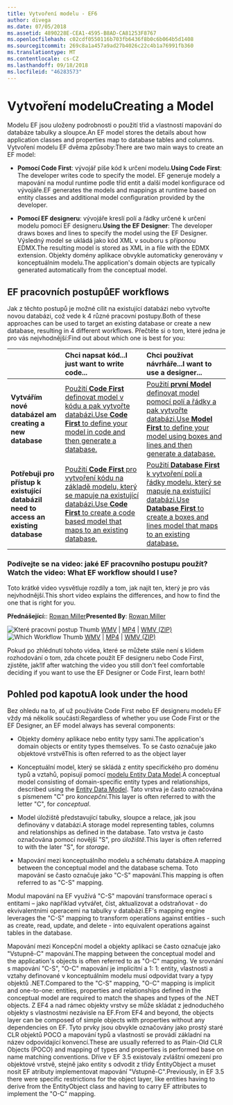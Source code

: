 ```yaml
---
title: Vytvoření modelu - EF6
author: divega
ms.date: 07/05/2018
ms.assetid: 4890228E-CEA1-4595-B8AD-CA81253F8767
ms.openlocfilehash: c02cdf0550116b703fb6436f8b0c6b064b5d1408
ms.sourcegitcommit: 269c8a1a457a9ad27b4026c22c4b1a76991fb360
ms.translationtype: MT
ms.contentlocale: cs-CZ
ms.lasthandoff: 09/18/2018
ms.locfileid: "46283573"
---
```

# <a name="creating-a-model"></a><span data-ttu-id="184b5-102">Vytvoření modelu</span><span class="sxs-lookup"><span data-stu-id="184b5-102">Creating a Model</span></span>

<span data-ttu-id="184b5-103">Modelu EF jsou uloženy podrobnosti o použití tříd a vlastností mapování do databáze tabulky a sloupce.</span><span class="sxs-lookup"><span data-stu-id="184b5-103">An EF model stores the details about how application classes and properties map to database tables and columns.</span></span> <span data-ttu-id="184b5-104">Vytvoření modelu EF dvěma způsoby:</span><span class="sxs-lookup"><span data-stu-id="184b5-104">There are two main ways to create an EF model:</span></span>

- <span data-ttu-id="184b5-105">**Pomocí Code First**: vývojář píše kód k určení modelu.</span><span class="sxs-lookup"><span data-stu-id="184b5-105">**Using Code First**: The developer writes code to specify the model.</span></span> <span data-ttu-id="184b5-106">EF generuje modely a mapování na modul runtime podle tříd entit a další model konfigurace od vývojáře.</span><span class="sxs-lookup"><span data-stu-id="184b5-106">EF generates the models and mappings at runtime based on entity classes and additional model configuration provided by the developer.</span></span>

- <span data-ttu-id="184b5-107">**Pomocí EF designeru**: vývojáře kreslí polí a řádky určené k určení modelu pomocí EF designeru.</span><span class="sxs-lookup"><span data-stu-id="184b5-107">**Using the EF Designer**: The developer draws boxes and lines to specify the model using the EF Designer.</span></span> <span data-ttu-id="184b5-108">Výsledný model se ukládá jako kód XML v souboru s příponou EDMX.</span><span class="sxs-lookup"><span data-stu-id="184b5-108">The resulting model is stored as XML in a file with the EDMX extension.</span></span> <span data-ttu-id="184b5-109">Objekty domény aplikace obvykle automaticky generovány v konceptuálním modelu.</span><span class="sxs-lookup"><span data-stu-id="184b5-109">The application's domain objects are typically generated automatically from the conceptual model.</span></span>

## <a name="ef-workflows"></a><span data-ttu-id="184b5-110">EF pracovních postupů</span><span class="sxs-lookup"><span data-stu-id="184b5-110">EF workflows</span></span>

<span data-ttu-id="184b5-111">Jak z těchto postupů je možné cílit na existující databázi nebo vytvořte novou databázi, což vede k 4 různé pracovní postupy.</span><span class="sxs-lookup"><span data-stu-id="184b5-111">Both of these approaches can be used to target an existing database or create a new database, resulting in 4 different workflows.</span></span>
<span data-ttu-id="184b5-112">Přečtěte si o tom, které jedna je pro vás nejvhodnější:</span><span class="sxs-lookup"><span data-stu-id="184b5-112">Find out about which one is best for you:</span></span>  

|                                           | <span data-ttu-id="184b5-113">Chci napsat kód...</span><span class="sxs-lookup"><span data-stu-id="184b5-113">I just want to write code...</span></span>                                                                                                                   | <span data-ttu-id="184b5-114">Chci používat návrháře...</span><span class="sxs-lookup"><span data-stu-id="184b5-114">I want to use a designer...</span></span>                                                                                                                        |
|:------------------------------------------|:-----------------------------------------------------------------------------------------------------------------------------------------------|:---------------------------------------------------------------------------------------------------------------------------------------------------|
| <span data-ttu-id="184b5-115">**Vytvářím nové databáze**</span><span class="sxs-lookup"><span data-stu-id="184b5-115">**I am creating a new database**</span></span>          | [<span data-ttu-id="184b5-116">Použití **Code First** definovat model v kódu a pak vytvořte databázi.</span><span class="sxs-lookup"><span data-stu-id="184b5-116">Use **Code First** to define your model in code and then generate a database.</span></span>](~/ef6/modeling/code-first/workflows/new-database.md)           | [<span data-ttu-id="184b5-117">Použití **první Model** definovat model pomocí polí a řádky a pak vytvořte databázi.</span><span class="sxs-lookup"><span data-stu-id="184b5-117">Use **Model First** to define your model using boxes and lines and then generate a database.</span></span>](~/ef6/modeling/designer/workflows/model-first.md)   |
| <span data-ttu-id="184b5-118">**Potřebuji pro přístup k existující databázi**</span><span class="sxs-lookup"><span data-stu-id="184b5-118">**I need to access an existing database**</span></span> | [<span data-ttu-id="184b5-119">Použití **Code First** pro vytvoření kódu na základě modelu, který se mapuje na existující databázi.</span><span class="sxs-lookup"><span data-stu-id="184b5-119">Use **Code First** to create a code based model that maps to an existing database.</span></span>](~/ef6/modeling/code-first/workflows/existing-database.md) | [<span data-ttu-id="184b5-120">Použití **Database First** k vytvoření polí a řádky modelu, který se mapuje na existující databázi.</span><span class="sxs-lookup"><span data-stu-id="184b5-120">Use **Database First** to create a boxes and lines model that maps to an existing database.</span></span>](~/ef6/modeling/designer/workflows/database-first.md) |

### <a name="watch-the-video-what-ef-workflow-should-i-use"></a><span data-ttu-id="184b5-121">Podívejte se na video: jaké EF pracovního postupu použít?</span><span class="sxs-lookup"><span data-stu-id="184b5-121">Watch the video: What EF workflow should I use?</span></span>

<span data-ttu-id="184b5-122">Toto krátké video vysvětluje rozdíly a tom, jak najít ten, který je pro vás nejvhodnější.</span><span class="sxs-lookup"><span data-stu-id="184b5-122">This short video explains the differences, and how to find the one that is right for you.</span></span>

<span data-ttu-id="184b5-123">**Přednášející:**: [Rowan Miller](http://romiller.com/)</span><span class="sxs-lookup"><span data-stu-id="184b5-123">**Presented By**: [Rowan Miller](http://romiller.com/)</span></span>

<span data-ttu-id="184b5-124">![Které pracovní postup Thumb](../media/whichworkflow-thumb.png) [WMV](https://download.microsoft.com/download/8/F/8/8F81F4CD-3678-4229-8D79-0C63FFA3C595/HDI_ITPro_Technet_winvideo_ChoseYourWorkflow.wmv) | [MP4](https://download.microsoft.com/download/8/F/8/8F81F4CD-3678-4229-8D79-0C63FFA3C595/HDI_ITPro_Technet_mp4video_ChoseYourWorkflow.m4v) | [WMV (ZIP)](https://download.microsoft.com/download/8/F/8/8F81F4CD-3678-4229-8D79-0C63FFA3C595/HDI_ITPro_Technet_winvideo_ChoseYourWorkflow.zip)</span><span class="sxs-lookup"><span data-stu-id="184b5-124">![Which Workflow Thumb](../media/whichworkflow-thumb.png) [WMV](https://download.microsoft.com/download/8/F/8/8F81F4CD-3678-4229-8D79-0C63FFA3C595/HDI_ITPro_Technet_winvideo_ChoseYourWorkflow.wmv) | [MP4](https://download.microsoft.com/download/8/F/8/8F81F4CD-3678-4229-8D79-0C63FFA3C595/HDI_ITPro_Technet_mp4video_ChoseYourWorkflow.m4v) | [WMV (ZIP)](https://download.microsoft.com/download/8/F/8/8F81F4CD-3678-4229-8D79-0C63FFA3C595/HDI_ITPro_Technet_winvideo_ChoseYourWorkflow.zip)</span></span>

<span data-ttu-id="184b5-125">Pokud po zhlédnutí tohoto videa, které se můžete stále není s klidem rozhodování o tom, zda chcete použít EF designeru nebo Code First, zjistěte, jak!</span><span class="sxs-lookup"><span data-stu-id="184b5-125">If after watching the video you still don't feel comfortable deciding if you want to use the EF Designer or Code First, learn both!</span></span>

## <a name="a-look-under-the-hood"></a><span data-ttu-id="184b5-126">Pohled pod kapotu</span><span class="sxs-lookup"><span data-stu-id="184b5-126">A look under the hood</span></span>

<span data-ttu-id="184b5-127">Bez ohledu na to, ať už používáte Code First nebo EF designeru modelu EF vždy má několik součástí:</span><span class="sxs-lookup"><span data-stu-id="184b5-127">Regardless of whether you use Code First or the EF Designer, an EF model always has several components:</span></span>

- <span data-ttu-id="184b5-128">Objekty domény aplikace nebo entity typy sami.</span><span class="sxs-lookup"><span data-stu-id="184b5-128">The application's domain objects or entity types themselves.</span></span> <span data-ttu-id="184b5-129">To se často označuje jako objektové vrstvě</span><span class="sxs-lookup"><span data-stu-id="184b5-129">This is often referred to as the object layer</span></span>

- <span data-ttu-id="184b5-130">Konceptuální model, který se skládá z entity specifického pro doménu typů a vztahů, popisují pomocí [modelu Entity Data Model](~/ef6/resources/glossary.md#entity-data-model).</span><span class="sxs-lookup"><span data-stu-id="184b5-130">A conceptual model consisting of domain-specific entity types and relationships, described using the [Entity Data Model](~/ef6/resources/glossary.md#entity-data-model).</span></span> <span data-ttu-id="184b5-131">Tato vrstva je často označována s písmenem "C" pro _koncepční_.</span><span class="sxs-lookup"><span data-stu-id="184b5-131">This layer is often referred to with the letter "C", for _conceptual_.</span></span>

- <span data-ttu-id="184b5-132">Model úložiště představující tabulky, sloupce a relace, jak jsou definovány v databázi.</span><span class="sxs-lookup"><span data-stu-id="184b5-132">A storage model representing tables, columns and relationships as defined in the database.</span></span> <span data-ttu-id="184b5-133">Tato vrstva je často označována pomocí novější "S", pro _úložiště_.</span><span class="sxs-lookup"><span data-stu-id="184b5-133">This layer is often referred to with the later "S", for _storage_.</span></span>  

- <span data-ttu-id="184b5-134">Mapování mezi konceptuálního modelu a schématu databáze.</span><span class="sxs-lookup"><span data-stu-id="184b5-134">A mapping between the conceptual model and the database schema.</span></span> <span data-ttu-id="184b5-135">Toto mapování se často označuje jako "C-S" mapování.</span><span class="sxs-lookup"><span data-stu-id="184b5-135">This mapping is often referred to as "C-S" mapping.</span></span>

<span data-ttu-id="184b5-136">Modul mapování na EF využívá "C-S" mapování transformace operací s entitami – jako například vytvářet, číst, aktualizovat a odstraňovat - do ekvivalentními operacemi na tabulky v databázi.</span><span class="sxs-lookup"><span data-stu-id="184b5-136">EF's mapping engine leverages the "C-S" mapping to transform operations against entities - such as create, read, update, and delete - into equivalent operations against tables in the database.</span></span>

<span data-ttu-id="184b5-137">Mapování mezi Koncepční model a objekty aplikaci se často označuje jako "Vstupně-C" mapování.</span><span class="sxs-lookup"><span data-stu-id="184b5-137">The mapping between the conceptual model and the application's objects is often referred to as "O-C" mapping.</span></span> <span data-ttu-id="184b5-138">Ve srovnání s mapování "C-S", "O-C" mapování je implicitní a 1: 1: entity, vlastnosti a vztahy definované v konceptuálním modelu musí odpovídat tvary a typy objektů .NET.</span><span class="sxs-lookup"><span data-stu-id="184b5-138">Compared to the "C-S" mapping, "O-C" mapping is implicit and one-to-one: entities, properties and relationships defined in the conceptual model are required to match the shapes and types of the .NET objects.</span></span> <span data-ttu-id="184b5-139">Z EF4 a nad rámec objekty vrstvy se může skládat z jednoduchého objekty s vlastnostmi nezávisle na EF.</span><span class="sxs-lookup"><span data-stu-id="184b5-139">From EF4 and beyond, the objects layer can be composed of simple objects with properties without any dependencies on EF.</span></span> <span data-ttu-id="184b5-140">Tyto prvky jsou obvykle označovány jako prostý staré CLR objektů POCO a mapování typů a vlastností se provádí základní na název odpovídající konvencí.</span><span class="sxs-lookup"><span data-stu-id="184b5-140">These are usually referred to as Plain-Old CLR Objects (POCO) and mapping of types and properties is performed base on name matching conventions.</span></span> <span data-ttu-id="184b5-141">Dříve v EF 3.5 existovaly zvláštní omezení pro objektové vrstvě, stejně jako entity s odvodit z třídy EntityObject a muset nosit EF atributy implementovat mapování "Vstupně-C".</span><span class="sxs-lookup"><span data-stu-id="184b5-141">Previously, in EF 3.5 there were specific restrictions for the object layer, like entities having to derive from the EntityObject class and having to carry EF attributes to implement the "O-C" mapping.</span></span>
